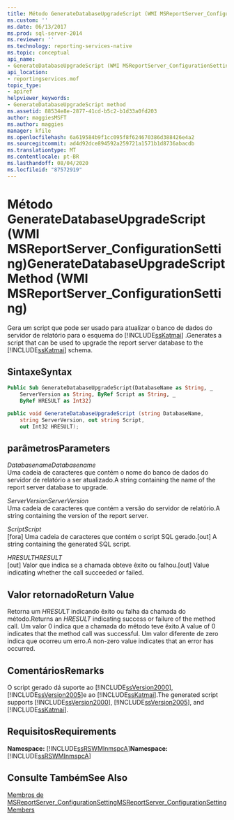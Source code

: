 ```yaml
---
title: Método GenerateDatabaseUpgradeScript (WMI MSReportServer_ConfigurationSetting) | Microsoft Docs
ms.custom: ''
ms.date: 06/13/2017
ms.prod: sql-server-2014
ms.reviewer: ''
ms.technology: reporting-services-native
ms.topic: conceptual
api_name:
- GenerateDatabaseUpgradeScript (WMI MSReportServer_ConfigurationSetting Class)
api_location:
- reportingservices.mof
topic_type:
- apiref
helpviewer_keywords:
- GenerateDatabaseUpgradeScript method
ms.assetid: 88534e8e-2877-41cd-b5c2-b1d33a0fd203
author: maggiesMSFT
ms.author: maggies
manager: kfile
ms.openlocfilehash: 6a619584b9f1cc095f8f624670386d388426e4a2
ms.sourcegitcommit: ad4d92dce894592a259721a1571b1d8736abacdb
ms.translationtype: MT
ms.contentlocale: pt-BR
ms.lasthandoff: 08/04/2020
ms.locfileid: "87572919"
---
```

# <a name="generatedatabaseupgradescript-method-wmi-msreportserver_configurationsetting"></a><span data-ttu-id="4d5c3-102">Método GenerateDatabaseUpgradeScript (WMI MSReportServer_ConfigurationSetting)</span><span class="sxs-lookup"><span data-stu-id="4d5c3-102">GenerateDatabaseUpgradeScript Method (WMI MSReportServer_ConfigurationSetting)</span></span>
  <span data-ttu-id="4d5c3-103">Gera um script que pode ser usado para atualizar o banco de dados do servidor de relatório para o esquema do [!INCLUDE[ssKatmai](../../includes/sskatmai-md.md)] .</span><span class="sxs-lookup"><span data-stu-id="4d5c3-103">Generates a script that can be used to upgrade the report server database to the [!INCLUDE[ssKatmai](../../includes/sskatmai-md.md)] schema.</span></span>  
  
## <a name="syntax"></a><span data-ttu-id="4d5c3-104">Sintaxe</span><span class="sxs-lookup"><span data-stu-id="4d5c3-104">Syntax</span></span>  
  
```vb  
Public Sub GenerateDatabaseUpgradeScript(DatabaseName as String, _  
    ServerVersion as String, ByRef Script as String, _  
    ByRef HRESULT as Int32)  
```  
  
```csharp  
public void GenerateDatabaseUpgradeScript (string DatabaseName,   
    string ServerVersion, out string Script,   
    out Int32 HRESULT);  
```  
  
## <a name="parameters"></a><span data-ttu-id="4d5c3-105">parâmetros</span><span class="sxs-lookup"><span data-stu-id="4d5c3-105">Parameters</span></span>  
 <span data-ttu-id="4d5c3-106">*Databasename*</span><span class="sxs-lookup"><span data-stu-id="4d5c3-106">*Databasename*</span></span>  
 <span data-ttu-id="4d5c3-107">Uma cadeia de caracteres que contém o nome do banco de dados do servidor de relatório a ser atualizado.</span><span class="sxs-lookup"><span data-stu-id="4d5c3-107">A string containing the name of the report server database to upgrade.</span></span>  
  
 <span data-ttu-id="4d5c3-108">*ServerVersion*</span><span class="sxs-lookup"><span data-stu-id="4d5c3-108">*ServerVersion*</span></span>  
 <span data-ttu-id="4d5c3-109">Uma cadeia de caracteres que contém a versão do servidor de relatório.</span><span class="sxs-lookup"><span data-stu-id="4d5c3-109">A string containing the version of the report server.</span></span>  
  
 <span data-ttu-id="4d5c3-110">*Script*</span><span class="sxs-lookup"><span data-stu-id="4d5c3-110">*Script*</span></span>  
 <span data-ttu-id="4d5c3-111">[fora] Uma cadeia de caracteres que contém o script SQL gerado.</span><span class="sxs-lookup"><span data-stu-id="4d5c3-111">[out] A string containing the generated SQL script.</span></span>  
  
 <span data-ttu-id="4d5c3-112">*HRESULT*</span><span class="sxs-lookup"><span data-stu-id="4d5c3-112">*HRESULT*</span></span>  
 <span data-ttu-id="4d5c3-113">[out] Valor que indica se a chamada obteve êxito ou falhou.</span><span class="sxs-lookup"><span data-stu-id="4d5c3-113">[out] Value indicating whether the call succeeded or failed.</span></span>  
  
## <a name="return-value"></a><span data-ttu-id="4d5c3-114">Valor retornado</span><span class="sxs-lookup"><span data-stu-id="4d5c3-114">Return Value</span></span>  
 <span data-ttu-id="4d5c3-115">Retorna um *HRESULT* indicando êxito ou falha da chamada do método.</span><span class="sxs-lookup"><span data-stu-id="4d5c3-115">Returns an *HRESULT* indicating success or failure of the method call.</span></span> <span data-ttu-id="4d5c3-116">Um valor 0 indica que a chamada do método teve êxito.</span><span class="sxs-lookup"><span data-stu-id="4d5c3-116">A value of 0 indicates that the method call was successful.</span></span> <span data-ttu-id="4d5c3-117">Um valor diferente de zero indica que ocorreu um erro.</span><span class="sxs-lookup"><span data-stu-id="4d5c3-117">A non-zero value indicates that an error has occurred.</span></span>  
  
## <a name="remarks"></a><span data-ttu-id="4d5c3-118">Comentários</span><span class="sxs-lookup"><span data-stu-id="4d5c3-118">Remarks</span></span>  
 <span data-ttu-id="4d5c3-119">O script gerado dá suporte ao [!INCLUDE[ssVersion2000](../../includes/ssversion2000-md.md)], [!INCLUDE[ssVersion2005](../../includes/ssversion2005-md.md)]e ao [!INCLUDE[ssKatmai](../../includes/sskatmai-md.md)].</span><span class="sxs-lookup"><span data-stu-id="4d5c3-119">The generated script supports [!INCLUDE[ssVersion2000](../../includes/ssversion2000-md.md)], [!INCLUDE[ssVersion2005](../../includes/ssversion2005-md.md)], and [!INCLUDE[ssKatmai](../../includes/sskatmai-md.md)].</span></span>  
  
## <a name="requirements"></a><span data-ttu-id="4d5c3-120">Requisitos</span><span class="sxs-lookup"><span data-stu-id="4d5c3-120">Requirements</span></span>  
 <span data-ttu-id="4d5c3-121">**Namespace:** [!INCLUDE[ssRSWMInmspcA](../../includes/ssrswminmspca-md.md)]</span><span class="sxs-lookup"><span data-stu-id="4d5c3-121">**Namespace:** [!INCLUDE[ssRSWMInmspcA](../../includes/ssrswminmspca-md.md)]</span></span>  
  
## <a name="see-also"></a><span data-ttu-id="4d5c3-122">Consulte Também</span><span class="sxs-lookup"><span data-stu-id="4d5c3-122">See Also</span></span>  
 [<span data-ttu-id="4d5c3-123">Membros de MSReportServer_ConfigurationSetting</span><span class="sxs-lookup"><span data-stu-id="4d5c3-123">MSReportServer_ConfigurationSetting Members</span></span>](msreportserver-configurationsetting-members.md)  
  
  
